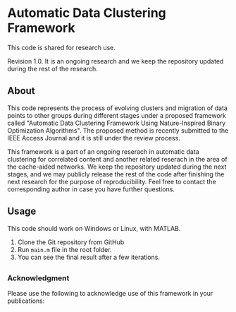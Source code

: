 # Automatic Data Clustering Framework #
This code is shared for research use. 

Revision 1.0. It is an ongoing research and we keep the repository updated during the rest of the research.

## About ##

This code represents the process of evolving clusters and migration of data points to other groups during different stages under a proposed framework called "Automatic Data Clustering Framework Using Nature-Inspired Binary Optimization Algorithms". The proposed method is recently submitted to the IEEE Access Journal and it is still under the review process.

This framework is a part of an ongoing reserach in automatic data clustering for correlated content and another related reserach in the area of the cache-aided networks.
We keep the repository updated during the next stages, and we may publicly release the rest of the code after finishing the next research for the purpose of reproducibility. Feel free to contact the corresponding author in case you have further questions.

## Usage

This code should work on Windows or Linux, with MATLAB.
1. Clone the Git repository from GitHub
2. Run `main.m` file in the root folder.
3. You can see the final result after a few iterations. 
## 




### Acknowledgment
Please use the following to acknowledge use of this framework in your publications:
